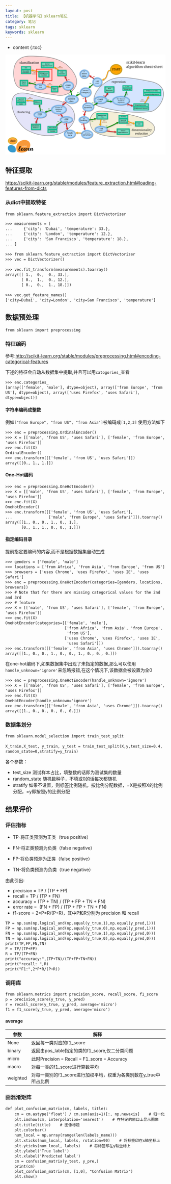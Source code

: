 ```yaml
---
layout: post
title: 【机器学习】sklearn笔记
category: 笔记
tags: sklearn
keywords: sklearn
---
```

* content
{:toc}


![](./assets/sklearn-choose.png)

## 特征提取
<https://scikit-learn.org/stable/modules/feature_extraction.html#loading-features-from-dicts>
### 从dict中提取特征


`from sklearn.feature_extraction import DictVectorizer`

```
>>> measurements = [
...     {'city': 'Dubai', 'temperature': 33.},
...     {'city': 'London', 'temperature': 12.},
...     {'city': 'San Francisco', 'temperature': 18.},
... ]

>>> from sklearn.feature_extraction import DictVectorizer
>>> vec = DictVectorizer()

>>> vec.fit_transform(measurements).toarray()
array([[ 1.,  0.,  0., 33.],
       [ 0.,  1.,  0., 12.],
       [ 0.,  0.,  1., 18.]])

>>> vec.get_feature_names()
['city=Dubai', 'city=London', 'city=San Francisco', 'temperature']
```


## 数据预处理
`from sklearn import preprocessing`

### 特征编码

参考:<http://scikit-learn.org/stable/modules/preprocessing.html#encoding-categorical-features>

下述的特征会自动从数据集中提取,并且可以用`catogories_`查看
```
>>> enc.categories_
[array(['female', 'male'], dtype=object), array(['from Europe', 'from US'], dtype=object), array(['uses Firefox', 'uses Safari'], dtype=object)]
```

#### 字符串编码成整数

例如`["from Europe", "from US", "from Asia"]`被编码成`[1,2,3]`
使用方法如下
```
>>> enc = preprocessing.OrdinalEncoder()
>>> X = [['male', 'from US', 'uses Safari'], ['female', 'from Europe', 'uses Firefox']]
>>> enc.fit(X)
OrdinalEncoder()
>>> enc.transform([['female', 'from US', 'uses Safari']])
array([[0., 1., 1.]])
```

#### One-Hot编码
```
>>> enc = preprocessing.OneHotEncoder()
>>> X = [['male', 'from US', 'uses Safari'], ['female', 'from Europe', 'uses Firefox']]
>>> enc.fit(X)
OneHotEncoder()
>>> enc.transform([['female', 'from US', 'uses Safari'],
...                ['male', 'from Europe', 'uses Safari']]).toarray()
array([[1., 0., 0., 1., 0., 1.],
       [0., 1., 1., 0., 0., 1.]])
```
#### 指定编码目录

提前指定要编码的内容,而不是根据数据集自动生成
```
>>> genders = ['female', 'male']
>>> locations = ['from Africa', 'from Asia', 'from Europe', 'from US']
>>> browsers = ['uses Chrome', 'uses Firefox', 'uses IE', 'uses Safari']
>>> enc = preprocessing.OneHotEncoder(categories=[genders, locations, browsers])
>>> # Note that for there are missing categorical values for the 2nd and 3rd
>>> # feature
>>> X = [['male', 'from US', 'uses Safari'], ['female', 'from Europe', 'uses Firefox']]
>>> enc.fit(X)
OneHotEncoder(categories=[['female', 'male'],
                          ['from Africa', 'from Asia', 'from Europe',
                           'from US'],
                          ['uses Chrome', 'uses Firefox', 'uses IE',
                           'uses Safari']])
>>> enc.transform([['female', 'from Asia', 'uses Chrome']]).toarray()
array([[1., 0., 0., 1., 0., 0., 1., 0., 0., 0.]])
```

在one-hot编码下,如果数据集中出现了未指定的数据,那么可以使用`handle_unknown='ignore'`来忽略报错,在这个情况下,该数据会被设置为全0
```
>>> enc = preprocessing.OneHotEncoder(handle_unknown='ignore')
>>> X = [['male', 'from US', 'uses Safari'], ['female', 'from Europe', 'uses Firefox']]
>>> enc.fit(X)
OneHotEncoder(handle_unknown='ignore')
>>> enc.transform([['female', 'from Asia', 'uses Chrome']]).toarray()
array([[1., 0., 0., 0., 0., 0.]])
```



### 数据集划分
```
from sklearn.model_selection import train_test_split

X_train,X_test, y_train, y_test = train_test_split(X,y,test_size=0.4, random_state=0,stratify=y_train)
```
各个参数：
- test_size 测试样本占比，填整数的话即为测试集的数量
- random_state 随机数种子，不填或0的话每次都随机
- stratify 如果不设置，则标签比例随机，按比例分配数据，=X是按照X的比例分配，=y即按照y的比例分配

## 结果评价

### 评估指标

- TP-将正类预测为正类（true positive）

- FN-将正类预测为负类（false negative）

- FP-将负类预测为正类（false positive）

- TN-将负类预测为负类（true negative） 


由此引出:
- precision = TP / (TP + FP)
- recall = TP / (TP + FN)
- accuracy = (TP + TN) / (TP + FP + TN + FN)
- error rate =  (FN + FP) / (TP + FP + TN + FN)
- f1-score = 2\*P\*R/(P+R)，其中P和R分别为 precision 和 recall

```
TP = np.sum(np.logical_and(np.equal(y_true,1),np.equal(y_pred,1)))
FP = np.sum(np.logical_and(np.equal(y_true,0),np.equal(y_pred,1)))
FN = np.sum(np.logical_and(np.equal(y_true,1),np.equal(y_pred,0)))
TN = np.sum(np.logical_and(np.equal(y_true,0),np.equal(y_pred,0)))
print(TP,FP,FN,TN)
P = TP/(TP+FP) 
R = TP/(TP+FN) 
print("accuracy:",(TP+TN)/(TP+FP+TN+FN))
print("recall: ",R)
print("F1:",2*P*R/(P+R))
```
### 调用库

```
from sklearn.metrics import precision_score, recall_score, f1_score
p = precision_score(y_true, y_pred) 
r = recall_score(y_true, y_pred, average='micro')  
f1 = f1_score(y_true, y_pred, average='micro')
```

#### average  

参数 | 解释 
--|-- 
None|返回每一类对应的f1_score
binary|返回由pos_lable指定的类的f1_score,仅二分类问题
micro|此时Precision = Recall = F1_score = Accuracy
macro|对每一类的f1_score进行算数平均
weighted|对每一类别的f1_score进行加权平均，权重为各类别数在y_true中所占比例


### 画混淆矩阵

```
def plot_confusion_matrix(cm, labels, title):
    cm = cm.astype('float') / cm.sum(axis=1)[:, np.newaxis]    # 归一化
    plt.imshow(cm, interpolation='nearest')    # 在特定的窗口上显示图像
    plt.title(title)    # 图像标题
    plt.colorbar()
    num_local = np.array(range(len(labels_name)))    
    plt.xticks(num_local, labels, rotation=90)    # 将标签印在x轴坐标上
    plt.yticks(num_local, labels)    # 将标签印在y轴坐标上
    plt.ylabel('True label')    
    plt.xlabel('Predicted label')
    cm = confusion_matrix(y_test, y_pre,)
    print(cm)
    plot_confusion_matrix(cm, [1,0], "Confusion Matrix")
    plt.show()
```
